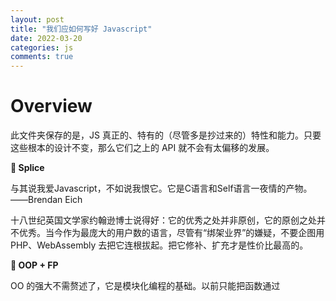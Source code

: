 ```yaml
---
layout: post
title: "我们应如何写好 Javascript"
date: 2022-03-20
categories: js
comments: true
---
```




# Overview

此文件夹保存的是，JS 真正的、特有的（尽管多是抄过来的）特性和能力。只要这些根本的设计不变，那么它们之上的 API 就不会有太偏移的发展。



**👶 Splice**

与其说我爱Javascript，不如说我恨它。它是C语言和Self语言一夜情的产物。——Brendan Eich

十八世纪英国文学家约翰逊博士说得好：它的优秀之处并非原创，它的原创之处并不优秀。当今作为最庞大的用户数的语言，尽管有“绑架业界”的嫌疑，不要企图用 PHP、WebAssembly 去把它连根拔起。把它修补、扩充才是性价比最高的。



**🙉 OOP + FP**

OO 的强大不需赘述了，它是模块化编程的基础。以前只能把函数通过 <script> 叠在一起，而 ESM 成熟的今天效率高了不少。

函数式编程是面向数学的抽象，将计算描述为一种**表达式求值**（参数进入表达式后得到返回值），其实，函数式程序就是一个表达式。

* 函数是第一公民
* 函数应该是纯函数，没有副作用，其结果唯一

第一点在语法上实现了，让函数能被赋值和加工（curry & compose）。第二点就落入了学术的范畴，在业务中难以施展。至于表达式，所有的编程语言都能做到。所以说，FP 是其思想这个说法有点牵强。



<br />

# 🐣 诞生
* 背景：网景公司拥抱JAVA
   * 平台
      * 浏览器：C ++
      * 服务器：（浏览器 V8 core）Nodejs
   * 骨架、肉体与机能
      * HTML：标记语言（计算机科学家Tim Berners-Lee发明，描述文档结构，也算是计算机语言）
      * CSS：层叠样式表（同是万维网发明者1990年创造，经过4年后走出实验室）
      * JS：编程语言（图灵完备）
* 作者：Brendan Eich 对 JAVA 没有兴趣，花了10天设计出来JS
* 结果：混合产物，函数式编程（作者专长） + 简化的面向对象（公司要求模仿JAVA），总和4种语言的特长
   * （1）借鉴 C 语言的基本语法；
   * （2）借鉴 Java 语言的数据类型和内存管理；
   * （3）借鉴 Scheme 语言，将函数提升到"第一等公民"（first class）的地位；
   * （4）借鉴 Self 语言，使用基于原型（prototype）的继承机制。
* 未来
   * 全领域

   * 网页
   * 后端
   * 人工智能
   * 物理引擎
   * 网页游戏
   * AR、VR
* 全功能
   * 安全（劫持）
   * 多端适配
   * 算法问题（比如最短路径）
   * 抽象问题（投影仪模型）
   * 数据可视化（需要数学与物理知识）



## 优点
* 解释性语言
   * 不需要先编译。直接输入到浏览器，就能逐行解释
   * 弱类型。变量能直接改变类型
   * 安全，不可以修改文件
   * 作用域互借：灵活（调用对象方便）
* 浏览器
   * 多线程：复杂（注意渲染、网络请求等线程的等待问题，但是 JS 是单线程的）
   * 事件驱动
   * 跨平台，前后端兼吃



## 缺点
* 弱类型：类型难判断，且容易互换
* 错误类型：null、NaN 等判断奇妙
* 不够完整

时间推移，小缺陷不常用不管，硬伤都有了补丁（ECMA）或者覆盖（TypeScript）。





### 10大缺陷

| 缺陷          | 说明                               | 解决             |
|-------------|----------------------------------|----------------|
| 【命名空间】没有    | 函数和变量都可以覆盖                       | 严格模式的引入        |
| 【标准库】比较小    |                                  | ES 补充          |
| 【null】几乎没有用 | 和对象奇妙的关系                         |                |
| 【NaN】的存在    | 超出解释器的极限，typeof NaN === 'number' | Number.isNaN() |
| 【全局变量】任意操作  | 所有文件均可写入                         | IIFE、CommonJS  |
| 【编码分号】自动插入  |                                  | IDE 可以处理掉      |
| 【加号】奇妙类型功能  | 数字 + 字符 = 「拼接」功能                 |                |
| 【数组】类型难以判断  |                                  | 大量严格判断函数       |
| 【包装对象】混淆    | 方法生成对象，后面不注意会忘掉                  |                |



<br />

---



Ref

* [Javascript诞生记 - 阮一峰的网络日志](https://www.ruanyifeng.com/blog/2011/06/birth_of_javascript.html)
* [JavaScript算是严格意义上的编程语言吗？ - 知乎](https://www.zhihu.com/question/23569951)

